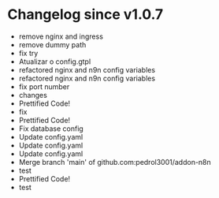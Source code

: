 # Changelog since v1.0.7
- remove nginx and ingress 
- remove dummy path 
- fix try 
- Atualizar o config.gtpl 
- refactored nginx and n9n config variables 
- refactored nginx and n9n config variables 
- fix port number 
- changes 
- Prettified Code! 
- fix 
- Prettified Code! 
- Fix database config 
- Update config.yaml 
- Update config.yaml 
- Update config.yaml 
- Merge branch 'main' of github.com:pedrol3001/addon-n8n 
- test 
- Prettified Code! 
- test 
